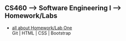 ## CS460 --> Software Engineering I --> Homework/Labs
* [all about Homework/Lab One](https://Stormy9.github.io/CS460/hwk_01/ "Homework/Lab One")   
   Git | HTML | CSS | Bootstrap
